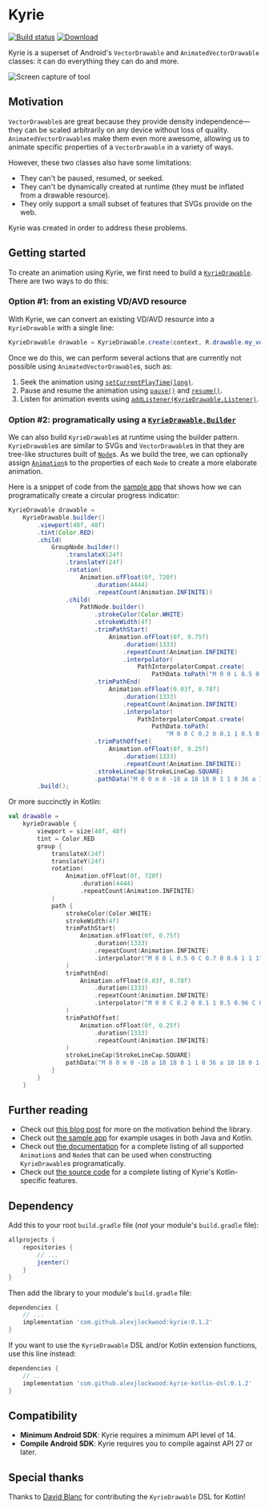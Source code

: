 # Kyrie

[![Build status][travis-badge]][travis-badge-url]
[![Download](https://api.bintray.com/packages/alexjlockwood/maven/kyrie/images/download.svg)](https://bintray.com/alexjlockwood/maven/kyrie/_latestVersion)

Kyrie is a superset of Android's `VectorDrawable` and `AnimatedVectorDrawable` classes: it can do everything they can do and more.

![Screen capture of tool](art/screencap.gif)

## Motivation

`VectorDrawable`s are great because they provide density independence—they can be scaled arbitrarily on any device without loss of quality. `AnimatedVectorDrawable`s make them even more awesome, allowing us to animate specific properties of a `VectorDrawable` in a variety of ways.

However, these two classes also have some limitations:

- They can't be paused, resumed, or seeked.
- They can't be dynamically created at runtime (they must be inflated from a drawable resource).
- They only support a small subset of features that SVGs provide on the web.

Kyrie was created in order to address these problems.

## Getting started

To create an animation using Kyrie, we first need to build a [`KyrieDrawable`][kyriedrawable]. There are two ways to do this:

### Option #1: from an existing VD/AVD resource

With Kyrie, we can convert an existing VD/AVD resource into a `KyrieDrawable` with a single line:

```java
KyrieDrawable drawable = KyrieDrawable.create(context, R.drawable.my_vd_or_avd);
```

Once we do this, we can perform several actions that are currently not possible using `AnimatedVectorDrawable`s, such as:

1.  Seek the animation using [`setCurrentPlayTime(long)`][kyriedrawable#setcurrentplaytime].
2.  Pause and resume the animation using [`pause()`][kyriedrawable#pause] and [`resume()`][kyriedrawable#resume].
3.  Listen for animation events using [`addListener(KyrieDrawable.Listener)`][kyriedrawable#addlistener].

### Option #2: programatically using a [`KyrieDrawable.Builder`][kyriedrawable#builder]

We can also build `KyrieDrawable`s at runtime using the builder pattern. `KyrieDrawable`s are similar to SVGs and `VectorDrawable`s in that they are tree-like structures built of [`Node`][node]s. As we build the tree, we can optionally assign [`Animation`][animation]s to the properties of each `Node` to create a more elaborate animation.

Here is a snippet of code from the [sample app][progressfragment] that shows how we can programatically create a circular progress indicator:

```java
KyrieDrawable drawable =
    KyrieDrawable.builder()
        .viewport(48f, 48f)
        .tint(Color.RED)
        .child(
            GroupNode.builder()
                .translateX(24f)
                .translateY(24f)
                .rotation(
                    Animation.ofFloat(0f, 720f)
                        .duration(4444)
                        .repeatCount(Animation.INFINITE))
                .child(
                    PathNode.builder()
                        .strokeColor(Color.WHITE)
                        .strokeWidth(4f)
                        .trimPathStart(
                            Animation.ofFloat(0f, 0.75f)
                                .duration(1333)
                                .repeatCount(Animation.INFINITE)
                                .interpolator(
                                    PathInterpolatorCompat.create(
                                        PathData.toPath("M 0 0 L 0.5 0 C 0.7 0 0.6 1 1 1"))))
                        .trimPathEnd(
                            Animation.ofFloat(0.03f, 0.78f)
                                .duration(1333)
                                .repeatCount(Animation.INFINITE)
                                .interpolator(
                                    PathInterpolatorCompat.create(
                                        PathData.toPath(
                                            "M 0 0 C 0.2 0 0.1 1 0.5 0.96 C 0.966 0.96 0.993 1 1 1"))))
                        .trimPathOffset(
                            Animation.ofFloat(0f, 0.25f)
                                .duration(1333)
                                .repeatCount(Animation.INFINITE))
                        .strokeLineCap(StrokeLineCap.SQUARE)
                        .pathData("M 0 0 m 0 -18 a 18 18 0 1 1 0 36 a 18 18 0 1 1 0 -36")))
        .build();
```

Or more succinctly in Kotlin:

```kotlin
val drawable =
    kyrieDrawable {
        viewport = size(48f, 48f)
        tint = Color.RED
        group {
            translateX(24f)
            translateY(24f)
            rotation(
                Animation.ofFloat(0f, 720f)
                    .duration(4444)
                    .repeatCount(Animation.INFINITE)
            )
            path {
                strokeColor(Color.WHITE)
                strokeWidth(4f)
                trimPathStart(
                    Animation.ofFloat(0f, 0.75f)
                        .duration(1333)
                        .repeatCount(Animation.INFINITE)
                        .interpolator("M 0 0 L 0.5 0 C 0.7 0 0.6 1 1 1".asPathInterpolator())
                )
                trimPathEnd(
                    Animation.ofFloat(0.03f, 0.78f)
                        .duration(1333)
                        .repeatCount(Animation.INFINITE)
                        .interpolator("M 0 0 C 0.2 0 0.1 1 0.5 0.96 C 0.966 0.96 0.993 1 1 1".asPathInterpolator())
                )
                trimPathOffset(
                    Animation.ofFloat(0f, 0.25f)
                        .duration(1333)
                        .repeatCount(Animation.INFINITE)
                )
                strokeLineCap(StrokeLineCap.SQUARE)
                pathData("M 0 0 m 0 -18 a 18 18 0 1 1 0 36 a 18 18 0 1 1 0 -36")
            }
        }
    }
```

## Further reading

- Check out [this blog post][adp-blog-post] for more on the motivation behind the library.
- Check out [the sample app][sample-app-source-code] for example usages in both Java and Kotlin.
- Check out [the documentation][documentation] for a complete listing of all supported `Animation`s and `Node`s that can be used when constructing `KyrieDrawable`s programatically.
- Check out [the source code][kotlin-dsl-source-code] for a complete listing of Kyrie's Kotlin-specific features.

## Dependency

Add this to your root `build.gradle` file (_not_ your module's `build.gradle` file):

```gradle
allprojects {
    repositories {
        // ...
        jcenter()
    }
}
```

Then add the library to your module's `build.gradle` file:

```gradle
dependencies {
    // ...
    implementation 'com.github.alexjlockwood:kyrie:0.1.2'
}
```

If you want to use the `KyrieDrawable` DSL and/or Kotlin extension functions, use this line instead:

```gradle
dependencies {
    // ...
    implementation 'com.github.alexjlockwood:kyrie-kotlin-dsl:0.1.2'
}
```

## Compatibility

- **Minimum Android SDK**: Kyrie requires a minimum API level of 14.
- **Compile Android SDK**: Kyrie requires you to compile against API 27 or later.

## Special thanks

Thanks to [David Blanc][david-blanc-twitter] for contributing the `KyrieDrawable` DSL for Kotlin!

[travis-badge]: https://travis-ci.org/alexjlockwood/kyrie.svg?branch=master
[travis-badge-url]: https://travis-ci.org/alexjlockwood/kyrie
[kyriedrawable]: https://alexjlockwood.github.io/kyrie/com/github/alexjlockwood/kyrie/KyrieDrawable.html
[node]: https://alexjlockwood.github.io/kyrie/com/github/alexjlockwood/kyrie/Node.html
[animation]: https://alexjlockwood.github.io/kyrie/com/github/alexjlockwood/kyrie/Animation.html
[progressfragment]: https://github.com/alexjlockwood/kyrie/blob/master/sample/src/main/java/com/example/kyrie/ProgressFragment.kt
[kyriedrawable#setcurrentplaytime]: https://alexjlockwood.github.io/kyrie/com/github/alexjlockwood/kyrie/KyrieDrawable.html#setCurrentPlayTime-long-
[kyriedrawable#pause]: https://alexjlockwood.github.io/kyrie/com/github/alexjlockwood/kyrie/KyrieDrawable.html#pause--
[kyriedrawable#resume]: https://alexjlockwood.github.io/kyrie/com/github/alexjlockwood/kyrie/KyrieDrawable.html#resume--
[kyriedrawable#addlistener]: https://alexjlockwood.github.io/kyrie/com/github/alexjlockwood/kyrie/KyrieDrawable.html#addListener-com.github.alexjlockwood.kyrie.KyrieDrawable.Listener-
[kyriedrawable#builder]: https://alexjlockwood.github.io/kyrie/com/github/alexjlockwood/kyrie/KyrieDrawable.Builder.html
[documentation]: https://alexjlockwood.github.io/kyrie
[kotlin-dsl-source-code]: https://github.com/alexjlockwood/kyrie/tree/master/kyrie-kotlin-dsl/src/main/java/com/github/alexjlockwood/kyrie
[david-blanc-twitter]: https://twitter.com/speekha
[sample-app-source-code]: https://github.com/alexjlockwood/kyrie/tree/master/sample/src/main/java/com/example/kyrie
[adp-blog-post]: https://www.androiddesignpatterns.com/2018/03/introducing-kyrie-animated-vector-drawables.html
